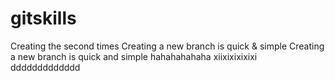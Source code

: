 # gitskills
Creating the second times
Creating a new branch is quick & simple
Creating a new branch is quick and simple
hahahahahaha
xiixixixixixi
ddddddddddddd
